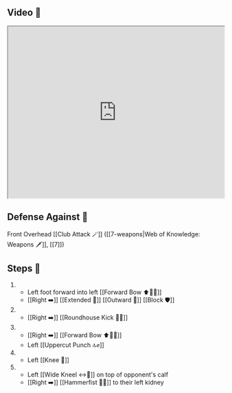 ## Video 🎥

<iframe src="https://www.youtube.com/embed/TF0fgz7zemw?start=565" width="100%" height="400"></iframe>

## Defense Against 🤺

Front Overhead [[Club Attack 🪄]] ([[7-weapons|Web of Knowledge: Weapons 🗡️]], [[7]])

## Steps 👣

1. - Left foot forward into left [[Forward Bow ⬆️🧍‍♂️]]
    - [[Right ➡️]] [[Extended 📏]] [[Outward 🔼]] [[Block 🛡️]]
2. - [[Right ➡️]] [[Roundhouse Kick 🔄🦵]]
3. - [[Right ➡️]] [[Forward Bow ⬆️🧍‍♂️]]
    - Left [[Uppercut Punch 🔝✊]]
4. - Left [[Knee 🦵]]
5. - Left [[Wide Kneel ↔️🧎]] on top of opponent's calf
    - [[Right ➡️]] [[Hammerfist 🔨✊]] to their left kidney

